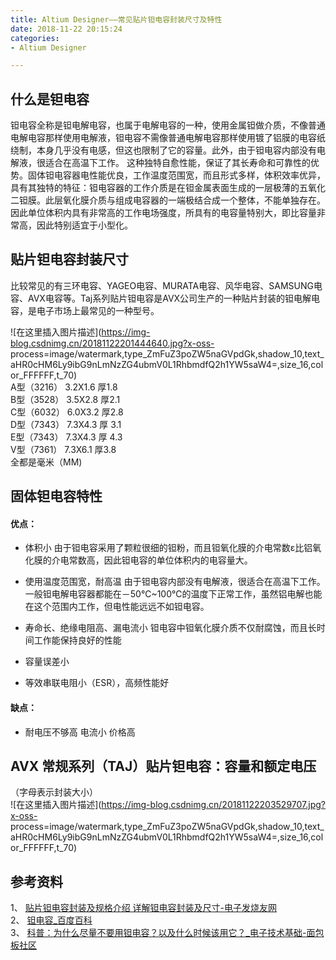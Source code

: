 ```yaml
---
title: Altium Designer——常见贴片钽电容封装尺寸及特性
date: 2018-11-22 20:15:24
categories:
- Altium Designer

---
```

##  什么是钽电容

钽电容全称是钽电解电容，也属于电解电容的一种，使用金属钽做介质，不像普通电解电容那样使用电解液，钽电容不需像普通电解电容那样使用镀了铝膜的电容纸绕制，本身几乎没有电感，但这也限制了它的容量。此外，由于钽电容内部没有电解液，很适合在高温下工作。
这种独特自愈性能，保证了其长寿命和可靠性的优势。固体钽电容器电性能优良，工作温度范围宽，而且形式多样，体积效率优异，具有其独特的特征：钽电容器的工作介质是在钽金属表面生成的一层极薄的五氧化二钽膜。此层氧化膜介质与组成电容器的一端极结合成一个整体，不能单独存在。因此单位体积内具有非常高的工作电场强度，所具有的电容量特别大，即比容量非常高，因此特别适宜于小型化。

##  贴片钽电容封装尺寸

比较常见的有三环电容、YAGEO电容、MURATA电容、风华电容、SAMSUNG电容、AVX电容等。Taj系列贴片钽电容是AVX公司生产的一种贴片封装的钽电解电容，是电子市场上最常见的一种型号。

![在这里插入图片描述](https://img-blog.csdnimg.cn/20181122201444640.jpg?x-oss-
process=image/watermark,type_ZmFuZ3poZW5naGVpdGk,shadow_10,text_aHR0cHM6Ly9ibG9nLmNzZG4ubmV0L1RhbmdfQ2h1YW5saW4=,size_16,color_FFFFFF,t_70)  
A型（3216） 3.2X1.6 厚1.8  
B型（3528） 3.5X2.8 厚2.1  
C型（6032） 6.0X3.2 厚2.8  
D型（7343） 7.3X4.3 厚 3.1  
E型（7343） 7.3X4.3 厚 4.3  
V型（7361） 7.3X6.1 厚3.8  
全都是毫米（MM)

##  固体钽电容特性

####  优点：

  * 体积小 由于钽电容采用了颗粒很细的钽粉，而且钽氧化膜的介电常数ε比铝氧化膜的介电常数高，因此钽电容的单位体积内的电容量大。 

  * 使用温度范围宽，耐高温 由于钽电容内部没有电解液，很适合在高温下工作。一般钽电解电容器都能在－50℃~100℃的温度下正常工作，虽然铝电解也能在这个范围内工作，但电性能远远不如钽电容。 

  * 寿命长、绝缘电阻高、漏电流小 钽电容中钽氧化膜介质不仅耐腐蚀，而且长时间工作能保持良好的性能 

  * 容量误差小 

  * 等效串联电阻小（ESR），高频性能好 

####  缺点：

  * 耐电压不够高 电流小 价格高 

##  AVX 常规系列（TAJ）贴片钽电容：容量和额定电压

（字母表示封装大小）  
![在这里插入图片描述](https://img-blog.csdnimg.cn/20181122203529707.jpg?x-oss-
process=image/watermark,type_ZmFuZ3poZW5naGVpdGk,shadow_10,text_aHR0cHM6Ly9ibG9nLmNzZG4ubmV0L1RhbmdfQ2h1YW5saW4=,size_16,color_FFFFFF,t_70)

##  参考资料

1、 [ 贴片钽电容封装及规格介绍 详解钽电容封装及尺寸-电子发烧友网
](http://m.elecfans.com/article/728153.html)  
2、 [ 钽电容_百度百科
](https://baike.baidu.com/item/%E9%92%BD%E7%94%B5%E5%AE%B9/4580792)  
3、 [ 科普：为什么尽量不要用钽电容？以及什么时候该用它？_电子技术基础-面包板社区
](https://forum.mianbaoban.cn/topic/63694_1_1.html)

